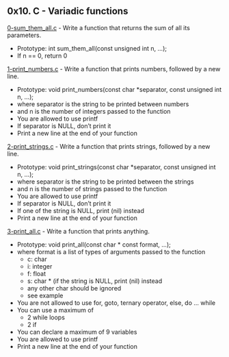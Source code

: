 ## 0x10. C - Variadic functions

[0-sum_them_all.c](./0-sum_them_all.c) - Write a function that returns the sum of all its parameters.

- Prototype: int sum_them_all(const unsigned int n, ...);
- If n == 0, return 0

[1-print_numbers.c](./1-print_numbers.c) - Write a function that prints numbers, followed by a new line.

- Prototype: void print_numbers(const char \*separator, const unsigned int n, ...);
- where separator is the string to be printed between numbers
- and n is the number of integers passed to the function
- You are allowed to use printf
- If separator is NULL, don’t print it
- Print a new line at the end of your function

[2-print_strings.c](./2-print_strings.c) - Write a function that prints strings, followed by a new line.

- Prototype: void print_strings(const char \*separator, const unsigned int n, ...);
- where separator is the string to be printed between the strings
- and n is the number of strings passed to the function
- You are allowed to use printf
- If separator is NULL, don’t print it
- If one of the string is NULL, print (nil) instead
- Print a new line at the end of your function

[3-print_all.c](./3-print_all.c) - Write a function that prints anything.

- Prototype: void print_all(const char \* const format, ...);
- where format is a list of types of arguments passed to the function
  - c: char
  - i: integer
  - f: float
  - s: char \* (if the string is NULL, print (nil) instead
  - any other char should be ignored
  - see example
- You are not allowed to use for, goto, ternary operator, else, do ... while
- You can use a maximum of
  - 2 while loops
  - 2 if
- You can declare a maximum of 9 variables
- You are allowed to use printf
- Print a new line at the end of your function
